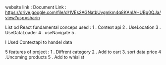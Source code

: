 

website link : 
Document Link :  https://drive.google.com/file/d/1VEs2AGNatbUvgmkm4q8KAnIAHUBg0QJa/view?usp=sharin


List od React fundamental conceps used : 
   1 . Context api 
   2 . UseLocation 
   3 . UseDataLoader
   4 . useNavigate
   5 . 


I Used Contextapi to handel data 


5 features of project  :
  1 . Diffrent  category 
  2 . Add to cart 
  3. sort data price 
  4 .Uncoming products 
  5 . Add to whislist

